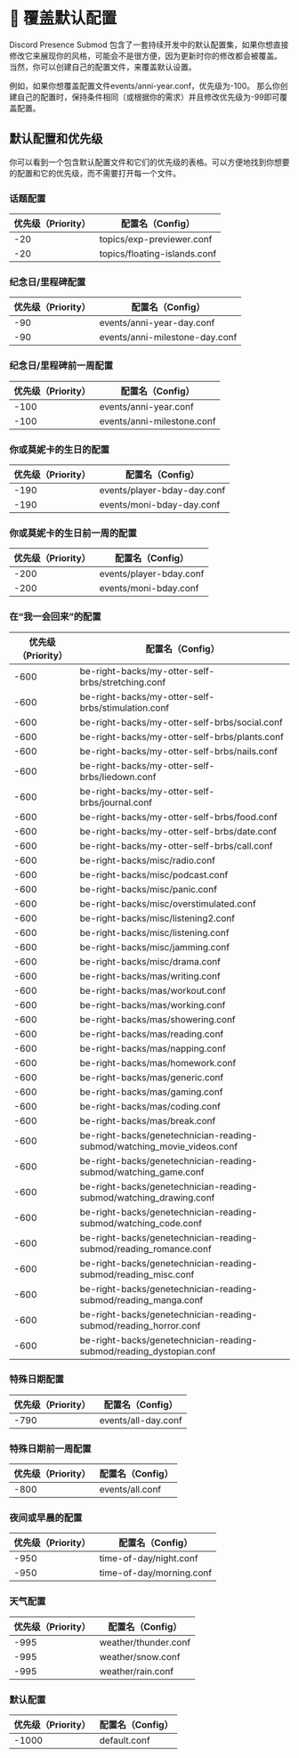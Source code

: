# 🔌 覆盖默认配置

Discord Presence Submod 包含了一套持续开发中的默认配置集，如果你想直接修改它来展现你的风格，可能会不是很方便，因为更新时你的修改都会被覆盖。
当然，你可以创建自己的配置文件，来覆盖默认设置。

例如，如果你想覆盖配置文件events/anni-year.conf，优先级为-100。
那么你创建自己的配置时，保持条件相同（或根据你的需求）并且修改优先级为-99即可覆盖配置。

## 默认配置和优先级

你可以看到一个包含默认配置文件和它们的优先级的表格。可以方便地找到你想要的配置和它的优先级，而不需要打开每一个文件。

### 话题配置

| 优先级（Priority） | 配置名（Config）                                                                  |
|----------|-------------------------------------------------------------------------|
| -20      | topics/exp-previewer.conf                                               |
| -20      | topics/floating-islands.conf                                            |

### 纪念日/里程碑配置

| 优先级（Priority） | 配置名（Config）                                                                  |
|----------|-------------------------------------------------------------------------|
| -90      | events/anni-year-day.conf                                               |
| -90      | events/anni-milestone-day.conf                                          |

### 纪念日/里程碑前一周配置

| 优先级（Priority） | 配置名（Config）                                                                  |
|----------|-------------------------------------------------------------------------|
| -100     | events/anni-year.conf                                                   |
| -100     | events/anni-milestone.conf                                              |

### 你或莫妮卡的生日的配置

| 优先级（Priority） | 配置名（Config）                                                                  |
|----------|-------------------------------------------------------------------------|
| -190     | events/player-bday-day.conf                                             |
| -190     | events/moni-bday-day.conf                                               |

### 你或莫妮卡的生日前一周的配置

| 优先级（Priority） | 配置名（Config）                                                                  |
|----------|-------------------------------------------------------------------------|
| -200     | events/player-bday.conf                                                 |
| -200     | events/moni-bday.conf                                                   |

### 在“我一会回来”的配置

| 优先级（Priority） | 配置名（Config）                                                                  |
|----------|-------------------------------------------------------------------------|
| -600     | be-right-backs/my-otter-self-brbs/stretching.conf                       |
| -600     | be-right-backs/my-otter-self-brbs/stimulation.conf                      |
| -600     | be-right-backs/my-otter-self-brbs/social.conf                           |
| -600     | be-right-backs/my-otter-self-brbs/plants.conf                           |
| -600     | be-right-backs/my-otter-self-brbs/nails.conf                            |
| -600     | be-right-backs/my-otter-self-brbs/liedown.conf                          |
| -600     | be-right-backs/my-otter-self-brbs/journal.conf                          |
| -600     | be-right-backs/my-otter-self-brbs/food.conf                             |
| -600     | be-right-backs/my-otter-self-brbs/date.conf                             |
| -600     | be-right-backs/my-otter-self-brbs/call.conf                             |
| -600     | be-right-backs/misc/radio.conf                                          |
| -600     | be-right-backs/misc/podcast.conf                                        |
| -600     | be-right-backs/misc/panic.conf                                          |
| -600     | be-right-backs/misc/overstimulated.conf                                 |
| -600     | be-right-backs/misc/listening2.conf                                     |
| -600     | be-right-backs/misc/listening.conf                                      |
| -600     | be-right-backs/misc/jamming.conf                                        |
| -600     | be-right-backs/misc/drama.conf                                          |
| -600     | be-right-backs/mas/writing.conf                                         |
| -600     | be-right-backs/mas/workout.conf                                         |
| -600     | be-right-backs/mas/working.conf                                         |
| -600     | be-right-backs/mas/showering.conf                                       |
| -600     | be-right-backs/mas/reading.conf                                         |
| -600     | be-right-backs/mas/napping.conf                                         |
| -600     | be-right-backs/mas/homework.conf                                        |
| -600     | be-right-backs/mas/generic.conf                                         |
| -600     | be-right-backs/mas/gaming.conf                                          |
| -600     | be-right-backs/mas/coding.conf                                          |
| -600     | be-right-backs/mas/break.conf                                           |
| -600     | be-right-backs/genetechnician-reading-submod/watching_movie_videos.conf |
| -600     | be-right-backs/genetechnician-reading-submod/watching_game.conf         |
| -600     | be-right-backs/genetechnician-reading-submod/watching_drawing.conf      |
| -600     | be-right-backs/genetechnician-reading-submod/watching_code.conf         |
| -600     | be-right-backs/genetechnician-reading-submod/reading_romance.conf       |
| -600     | be-right-backs/genetechnician-reading-submod/reading_misc.conf          |
| -600     | be-right-backs/genetechnician-reading-submod/reading_manga.conf         |
| -600     | be-right-backs/genetechnician-reading-submod/reading_horror.conf        |
| -600     | be-right-backs/genetechnician-reading-submod/reading_dystopian.conf     |

### 特殊日期配置

| 优先级（Priority） | 配置名（Config）                                                                  |
|----------|-------------------------------------------------------------------------|
| -790     | events/all-day.conf                                                     |

### 特殊日期前一周配置

| 优先级（Priority） | 配置名（Config）                                                                  |
|----------|-------------------------------------------------------------------------|
| -800     | events/all.conf                                                         |

### 夜间或早晨的配置

| 优先级（Priority） | 配置名（Config）                                                                  |
|----------|-------------------------------------------------------------------------|
| -950     | time-of-day/night.conf                                                  |
| -950     | time-of-day/morning.conf                                                |

### 天气配置

| 优先级（Priority） | 配置名（Config）                                                                  |
|----------|-------------------------------------------------------------------------|
| -995     | weather/thunder.conf                                                    |
| -995     | weather/snow.conf                                                       |
| -995     | weather/rain.conf                                                       |

### 默认配置

| 优先级（Priority） | 配置名（Config）                                                                  |
|----------|-------------------------------------------------------------------------|
| -1000    | default.conf                                                            |